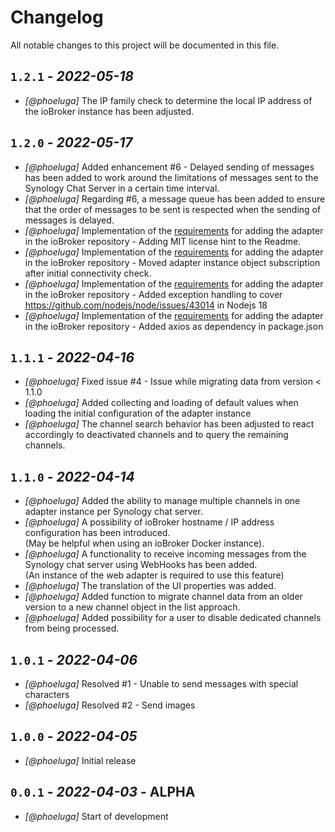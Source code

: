 # Changelog

All notable changes to this project will be documented in this file.

## `1.2.1` - *2022-05-18*
- *[@phoeluga]* The IP family check to determine the local IP address of the ioBroker instance has been adjusted.

## `1.2.0` - *2022-05-17*

- *[@phoeluga]* Added enhancement #6 - Delayed sending of messages has been added to work around the limitations of messages sent to the Synology Chat Server in a certain time interval.
- *[@phoeluga]* Regarding #6, a message queue has been added to ensure that the order of messages to be sent is respected when the sending of messages is delayed.
- *[@phoeluga]* Implementation of the [requirements](https://github.com/ioBroker/ioBroker.repositories/pull/1759#issuecomment-1127520995) for adding the adapter in the ioBroker repository - Adding MIT license hint to the Readme.
- *[@phoeluga]* Implementation of the [requirements](https://github.com/ioBroker/ioBroker.repositories/pull/1759#issuecomment-1127520995) for adding the adapter in the ioBroker repository - Moved adapter instance object subscription after initial connectivity check.
- *[@phoeluga]* Implementation of the [requirements](https://github.com/ioBroker/ioBroker.repositories/pull/1759#issuecomment-1127520995) for adding the adapter in the ioBroker repository - Added exception handling to cover https://github.com/nodejs/node/issues/43014 in Nodejs 18
- *[@phoeluga]* Implementation of the [requirements](https://github.com/ioBroker/ioBroker.repositories/pull/1759#issuecomment-1127527703) for adding the adapter in the ioBroker repository - Added axios as dependency in package.json

## `1.1.1` - *2022-04-16*

- *[@phoeluga]* Fixed issue #4 - Issue while migrating data from version < 1.1.0
- *[@phoeluga]* Added collecting and loading of default values when loading the initial configuration of the adapter instance
- *[@phoeluga]* The channel search behavior has been adjusted to react accordingly to deactivated channels and to query the remaining channels.

## `1.1.0` - *2022-04-14*

- *[@phoeluga]* Added the ability to manage multiple channels in one adapter instance per Synology chat server.
- *[@phoeluga]* A possibility of ioBroker hostname / IP address configuration has been introduced.\
(May be helpful when using an ioBroker Docker instance).
- *[@phoeluga]* A functionality to receive incoming messages from the Synology chat server using WebHooks has been added.\
(An instance of the web adapter is required to use this feature)
- *[@phoeluga]* The translation of the UI properties was added.
- *[@phoeluga]* Added function to migrate channel data from an older version to a new channel object in the list approach.
- *[@phoeluga]* Added possibility for a user to disable dedicated channels from being processed.

## `1.0.1` - *2022-04-06*

- *[@phoeluga]* Resolved #1 - Unable to send messages with special characters
- *[@phoeluga]* Resolved #2 - Send images


## `1.0.0` - *2022-04-05*

- *[@phoeluga]* Initial release


## `0.0.1` - *2022-04-03* - ALPHA

- *[@phoeluga]* Start of development
